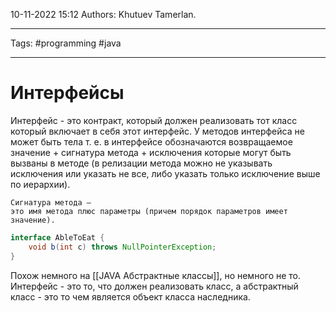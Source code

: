 10-11-2022
15:12
Authors: Khutuev Tamerlan.
***
Tags: #programming #java 
***
# Интерфейсы

Интерфейс - это контракт, который должен реализовать тот класс который включает в себя этот интерфейс. 
У методов интерфейса не может быть тела т. е. в интерфейсе обозначаются возвращаемое значение + сигнатура метода + исключения которые могут быть вызваны в методе (в релизации метода можно не указывать исключения или указать не все, либо указать только исключение выше по иерархии). 

	Сигнатура метода — 
	это имя метода плюс параметры (причем порядок параметров имеет значение).

```java
interface AbleToEat {
	void b(int c) throws NullPointerException;
}
```

Похож немного на [[JAVA Абстрактные классы]], но немного не то. Интерфейс - это то, что должен реализовать класс, а абстрактный класс - это то чем является объект класса наследника.